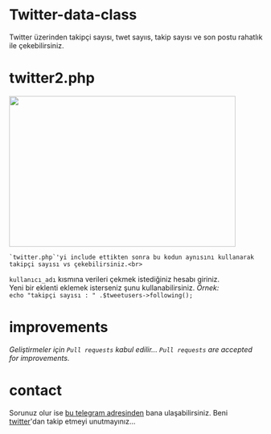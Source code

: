 # Twitter-data-class
Twitter üzerinden takipçi sayısı, twet sayııs, takip sayısı ve son postu rahatlık ile çekebilirsiniz. 
# twitter2.php

  <img src="https://i.imgyukle.com/2020/09/27/55QtLU.png" width="450" height="300">

    `twitter.php`'yi include ettikten sonra bu kodun aynısını kullanarak takipçi sayısı vs çekebilirsiniz.<br>
  
  `kullanıcı_adı` kısmına verileri çekmek istediğiniz hesabı giriniz.<br>
  Yeni bir eklenti eklemek isterseniz şunu kullanabilirsiniz.
  *Örnek:*<br>
  `echo "takipçi sayısı : " .$tweetusers->following();`


# improvements
*Geliştirmeler için `Pull requests` kabul edilir...*
*`Pull requests` are accepted for improvements.*

# contact
Sorunuz olur ise [bu telegram adresinden](http://t.me/tioxxs) bana ulaşabilirsiniz.
Beni [twitter](https://twitter.com/TioxsUsta)'dan takip etmeyi unutmayınız...
